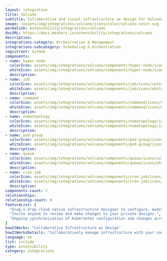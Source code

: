 ```yaml
---
layout: integration
title: Volcano
subtitle: Collaborative and visual infrastructure as design for Volcano
image: /assets/img/integrations/volcano/icons/color/volcano-color.svg
permalink: extensibility/integrations/volcano
docURL: https://docs.meshery.io/extensibility/integrations/volcano
description: 
integrations-category: Orchestration & Management
integrations-subcategory: Scheduling & Orchestration
registrant: GitHub
components: 
- name: hyper-node
  colorIcon: assets/img/integrations/volcano/components/hyper-node/icons/color/hyper-node-color.svg
  whiteIcon: assets/img/integrations/volcano/components/hyper-node/icons/white/hyper-node-white.svg
  description: 
- name: job
  colorIcon: assets/img/integrations/volcano/components/job/icons/color/job-color.svg
  whiteIcon: assets/img/integrations/volcano/components/job/icons/white/job-white.svg
  description: 
- name: command
  colorIcon: assets/img/integrations/volcano/components/command/icons/color/command-color.svg
  whiteIcon: assets/img/integrations/volcano/components/command/icons/white/command-white.svg
  description: 
- name: numatopology
  colorIcon: assets/img/integrations/volcano/components/numatopology/icons/color/numatopology-color.svg
  whiteIcon: assets/img/integrations/volcano/components/numatopology/icons/white/numatopology-white.svg
  description: 
- name: pod-group
  colorIcon: assets/img/integrations/volcano/components/pod-group/icons/color/pod-group-color.svg
  whiteIcon: assets/img/integrations/volcano/components/pod-group/icons/white/pod-group-white.svg
  description: 
- name: queue
  colorIcon: assets/img/integrations/volcano/components/queue/icons/color/queue-color.svg
  whiteIcon: assets/img/integrations/volcano/components/queue/icons/white/queue-white.svg
  description: 
- name: cron-job
  colorIcon: assets/img/integrations/volcano/components/cron-job/icons/color/cron-job-color.svg
  whiteIcon: assets/img/integrations/volcano/components/cron-job/icons/white/cron-job-white.svg
  description: 
components-count: 7
relationships: 
relationship-count: 0
featureList: [
  "Drag-n-drop cloud native infrastructure designer to configure, model, and deploy your workloads.",
  "Invite anyone to review and make changes to your private designs.",
  "Ongoing synchronization of Kubernetes configuration and changes across any number of clusters."
]
howItWorks: "Collaborative Infrastructure as Design"
howItWorksDetails: "Collaboratively manage infrastructure with your coworkers synchronously sharing the same designs."
language: en
list: include
type: extensibility
category: integrations
---
```


